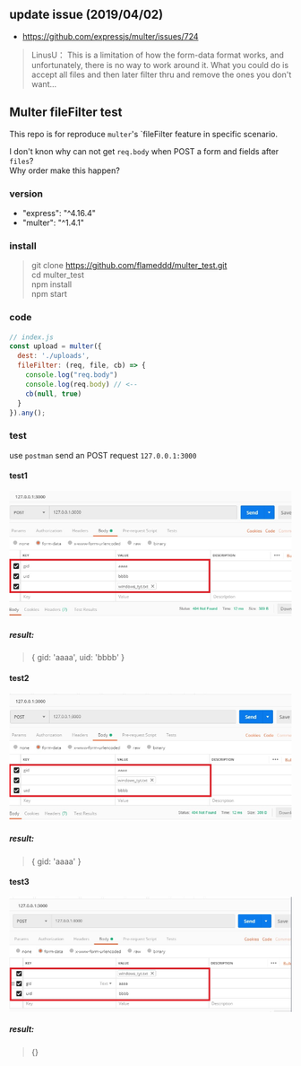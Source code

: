 ## update issue (2019/04/02)
- https://github.com/expressjs/multer/issues/724

> LinusU：
> This is a limitation of how the form-data format works, and unfortunately, there is no way to work around it.
> What you could do is accept all files and then later filter thru and remove the ones you don't want...

## Multer fileFilter test
This repo is for reproduce `multer`'s `fileFilter feature in specific scenario.

I don't knon why can not get `req.body` when POST a form and fields after `files`?  
Why order make this happen?  

### version
- "express": "^4.16.4"
- "multer": "^1.4.1"

### install
> git clone https://github.com/flameddd/multer_test.git  
> cd multer_test  
> npm install  
> npm start

### code
```js
// index.js
const upload = multer({
  dest: './uploads',
  fileFilter: (req, file, cb) => {
    console.log("req.body")
    console.log(req.body) // <--
    cb(null, true)
  }
}).any();
```

### test
use `postman` send an POST request `127.0.0.1:3000`

#### test1
![image info](https://github.com/flameddd/multer_test/blob/master/assets/001.jpg)  
##### result: 
> { gid: 'aaaa', uid: 'bbbb' }

#### test2
![image info](https://github.com/flameddd/multer_test/blob/master/assets/002.jpg)  
##### result: 
> { gid: 'aaaa' }

#### test3
![image info](https://github.com/flameddd/multer_test/blob/master/assets/003.jpg)  
##### result: 
> {}
